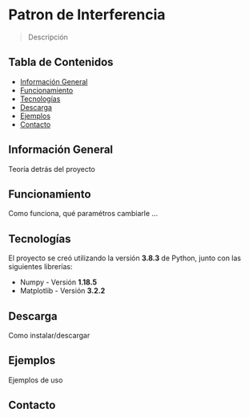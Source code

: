 # Patron de Interferencia
> Descripción
## Tabla de Contenidos
* [Información General](#información-general)
* [Funcionamiento](#funcionamiento)
* [Tecnologías](#tecnología)
* [Descarga](#descarga)
* [Ejemplos](#ejemplos)
* [Contacto](#contacto)
## Información General
Teoría detrás del proyecto
## Funcionamiento
Como funciona, qué paramétros cambiarle ...
## Tecnologías
El proyecto se creó utilizando la versión **3.8.3** de Python, junto con las siguientes librerías:
* Numpy      - Versión **1.18.5**
* Matplotlib - Versión **3.2.2**

## Descarga
Como instalar/descargar
## Ejemplos
Ejemplos de uso
## Contacto
